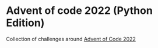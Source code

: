 # Advent of code 2022 (Python Edition)

Collection of challenges around [Advent of Code 2022](https://adventofcode.com/)
